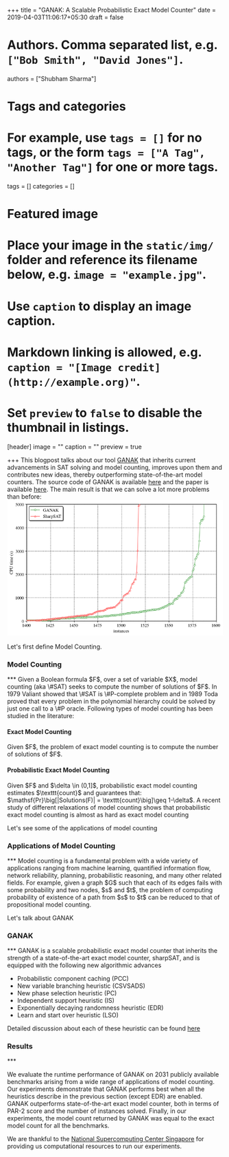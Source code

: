 +++
title = "GANAK: A Scalable Probabilistic Exact Model Counter"
date = 2019-04-03T11:06:17+05:30
draft = false

# Authors. Comma separated list, e.g. `["Bob Smith", "David Jones"]`.
authors = ["Shubham Sharma"]

# Tags and categories
# For example, use `tags = []` for no tags, or the form `tags = ["A Tag", "Another Tag"]` for one or more tags.
tags = []
categories = []

# Featured image
# Place your image in the `static/img/` folder and reference its filename below, e.g. `image = "example.jpg"`.
# Use `caption` to display an image caption.
#   Markdown linking is allowed, e.g. `caption = "[Image credit](http://example.org)"`.
# Set `preview` to `false` to disable the thumbnail in listings.
[header]
image = ""
caption = ""
preview = true

+++
This blogpost talks about our tool [GANAK](https://github.com/meelgroup/ganak) that inherits current advancements in SAT solving and model counting, improves upon them and contributes new ideas, thereby outperforming state-of-the-art model counters. The source code of GANAK is available [here](https://github.com/meelgroup/ganak) and the paper is available [here](https://www.comp.nus.edu.sg/~meel/Papers/ijcai19srsm.pdf). The main result is that we can solve a lot more problems than before: ![alt text](cactus.png)



Let's first define Model Counting.
<h3>Model Counting</h3>
***
Given a Boolean formula $F$, over a set of variable $X$, model counting (aka \#SAT) seeks to compute the number of solutions of $F$. In 1979 Valiant showed that \#SAT is \#P-complete problem and in 1989 Toda proved that every problem in the polynomial hierarchy could be solved by just one call to a \#P oracle. Following types of model counting has been studied in the literature:

<h4>Exact Model Counting</h4>
Given $F$, the problem of exact model counting is to compute the number of solutions of $F$.
<h4> Probabilistic Exact Model Counting </h4>
Given $F$ and $\delta \in (0,1]$, probabilistic exact model counting estimates $\texttt{count}$ and guarantees that: $\mathsf{Pr}\big[|Solutions(F)| = \texttt{count}\big]\geq 1-\delta$. A recent study of different relaxations of model counting shows that probabilistic exact model counting is almost as hard as exact model counting


Let's see some of the applications of model counting
<h3> Applications of Model Counting </h3>
***
Model counting is a fundamental problem with a wide variety of applications ranging from machine learning, quantified information flow, network reliability, planning, probabilistic reasoning, and many other related fields. For example, given a graph $G$ such that each of its edges fails with some probability and two nodes, $s$ and $t$, the problem of computing probability of existence of a path from $s$ to $t$ can be reduced to that of propositional model counting.

Let's talk about GANAK
<h3> GANAK </h3>
***
GANAK is a scalable probabilistic exact model counter that inherits the strength of a state-of-the-art exact model counter, sharpSAT, and is equipped with the following new algorithmic advances

* Probabilistic component caching (PCC)
* New variable branching heuristic (CSVSADS)
* New phase selection heuristic (PC)
* Independent support heuristic (IS)
* Exponentially decaying randomness heuristic (EDR)
* Learn and start over heuristic (LSO)

Detailed discussion about each of these heuristic can be found [here](https://www.comp.nus.edu.sg/~meel/Papers/ijcai19srsm.pdf)

<h3> Results </h3>
***

We evaluate the runtime performance of GANAK on $2031$ publicly available benchmarks arising from a wide range of applications of model counting. Our experiments demonstrate that GANAK performs best when all the heuristics describe in the previous section (except EDR) are enabled. GANAK outperforms state-of-the-art exact model counter, both in terms of PAR-2 score and the number of instances solved. Finally, in our experiments, the model count returned by GANAK was equal to the exact model count for all the benchmarks.


We are thankful to the [National Supercomputing Center Singapore](https://www.nscc.sg/) for providing us computational resources to run our experiments.
